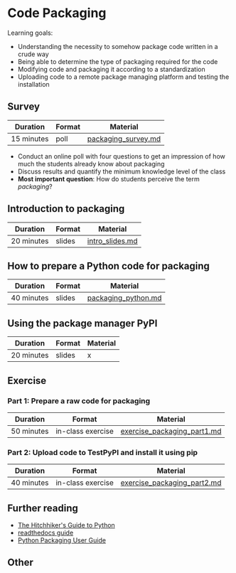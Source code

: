 # Code Packaging

Learning goals:

- Understanding the necessity to somehow package code written in a crude way
- Being able to determine the type of packaging required for the code
- Modifying code and packaging it according to a standardization
- Uploading code to a remote package managing platform and testing the installation

## Survey

| Duration | Format | Material |
| --- | --- | --- |
| 15 minutes | poll | [packaging_survey.md](https://github.com/Simulation-Software-Engineering/Lecture-Material) |

- Conduct an online poll with four questions to get an impression of how much the students already know about packaging
- Discuss results and quantify the minimum knowledge level of the class
- **Most important question**: How do students perceive the term *packaging*?

## Introduction to packaging

| Duration | Format | Material |
| --- | --- | --- |
| 20 minutes | slides | [intro_slides.md](https://github.com/Simulation-Software-Engineering/Lecture-Material) |

## How to prepare a Python code for packaging

| Duration | Format | Material |
| --- | --- | --- |
| 40 minutes | slides | [packaging_python.md](https://github.com/Simulation-Software-Engineering/Lecture-Material) |

## Using the package manager PyPI

| Duration | Format | Material |
| --- | --- | --- |
| 20 minutes | slides | x |

## Exercise

### Part 1: Prepare a raw code for packaging

| Duration | Format | Material |
| --- | --- | --- |
| 50 minutes | in-class exercise | [exercise_packaging_part1.md](https://github.com/Simulation-Software-Engineering/Lecture-Material) |

### Part 2: Upload code to TestPyPI and install it using pip

| Duration | Format | Material |
| --- | --- | --- |
| 40 minutes | in-class exercise | [exercise_packaging_part2.md](https://github.com/Simulation-Software-Engineering/Lecture-Material) |

## Further reading

- [The Hitchhiker's Guide to Python](https://docs.python-guide.org/shipping/packaging/)
- [readthedocs guide](https://python-packaging.readthedocs.io/en/latest/)
- [Python Packaging User Guide](https://packaging.python.org/)

## Other
